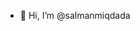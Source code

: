 - 👋 Hi, I’m @salmanmiqdada


<!---
salmanmiqdada/salmanmiqdada is a ✨ special ✨ repository because its `README.md` (this file) appears on your GitHub profile.
You can click the Preview link to take a look at your changes.
--->
